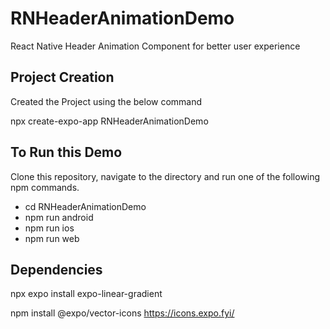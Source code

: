 # RNHeaderAnimationDemo
React Native Header Animation Component for better user experience

## Project Creation
Created the Project using the below command

npx create-expo-app RNHeaderAnimationDemo

## To Run this Demo
Clone this repository, navigate to the directory and run one of the following npm commands.

- cd RNHeaderAnimationDemo
- npm run android
- npm run ios
- npm run web

## Dependencies

npx expo install expo-linear-gradient

npm install @expo/vector-icons
https://icons.expo.fyi/

